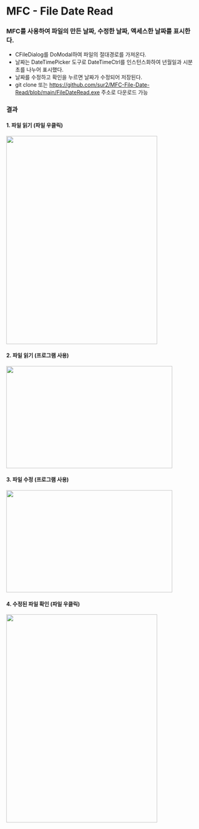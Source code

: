 # MFC - File Date Read
### MFC를 사용하여 파일의 만든 날짜, 수정한 날짜, 액세스한 날짜를 표시한다.

- CFileDialog를 DoModal하여 파일의 절대경로를 가져온다.
- 날짜는 DateTimePicker 도구로 DateTimeCtrl를 인스턴스화하여 년월일과 시분초를 나누어 표시했다.
- 날짜를 수정하고 확인을 누르면 날짜가 수정되어 저장된다.
- git clone 또는 https://github.com/sur2/MFC-File-Date-Read/blob/main/FileDateRead.exe 주소로 다운로드 가능



### 결과

#### 1. 파일 읽기 (파일 우클릭)
   <img src="https://github.com/sur2/MFC-File-Date-Read/blob/main/%EC%8B%B8%ED%94%BC%20%EC%88%98%EB%A3%8C%20%EC%82%AC%EC%A7%84%20%ED%8C%8C%EC%9D%BC%20%EC%A0%95%EB%B3%B4.JPG?raw=true" width="400" height="550"/>



#### 2. 파일 읽기 (프로그램 사용)
   <img src="https://github.com/sur2/MFC-File-Date-Read/blob/main/%EC%8B%B8%ED%94%BC%20%EC%88%98%EB%A3%8C%20%EC%82%AC%EC%A7%84%20%EC%A0%95%EB%B3%B4%20%EC%9D%BD%EA%B8%B0.JPG?raw=true" width="440" height="270" />

   

#### 3. 파일 수정 (프로그램 사용)
   <img src="https://github.com/sur2/MFC-File-Date-Read/blob/main/%EC%8B%B8%ED%94%BC%20%EC%88%98%EB%A3%8C%20%EC%82%AC%EC%A7%84%20%EC%A0%95%EB%B3%B4%20%EC%88%98%EC%A0%95.JPG?raw=true" width="440" height="270"/>



#### 4. 수정된 파일 확인 (파일 우클릭)
   <img src="https://github.com/sur2/MFC-File-Date-Read/blob/main/%EC%8B%B8%ED%94%BC%20%EC%88%98%EB%A3%8C%20%EC%82%AC%EC%A7%84%20%EC%A0%95%EB%B3%B4%20%EC%88%98%EC%A0%95%20%ED%99%95%EC%9D%B8.JPG?raw=true" width="400" height="550"/>



